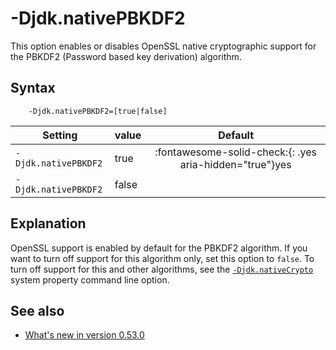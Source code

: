 <!--
* Copyright (c) 2017, 2025 IBM Corp. and others
*
* This program and the accompanying materials are made
* available under the terms of the Eclipse Public License 2.0
* which accompanies this distribution and is available at
* https://www.eclipse.org/legal/epl-2.0/ or the Apache
* License, Version 2.0 which accompanies this distribution and
* is available at https://www.apache.org/licenses/LICENSE-2.0.
*
* This Source Code may also be made available under the
* following Secondary Licenses when the conditions for such
* availability set forth in the Eclipse Public License, v. 2.0
* are satisfied: GNU General Public License, version 2 with
* the GNU Classpath Exception [1] and GNU General Public
* License, version 2 with the OpenJDK Assembly Exception [2].
*
* [1] https://www.gnu.org/software/classpath/license.html
* [2] https://openjdk.org/legal/assembly-exception.html
*
* SPDX-License-Identifier: EPL-2.0 OR Apache-2.0 OR GPL-2.0-only WITH Classpath-exception-2.0 OR GPL-2.0-only WITH OpenJDK-assembly-exception-1.0
-->

# -Djdk.nativePBKDF2

This option enables or disables OpenSSL native cryptographic support for the PBKDF2 (Password based key derivation) algorithm.

## Syntax

        -Djdk.nativePBKDF2=[true|false]


| Setting           | value    | Default                                                                        |
|-------------------|----------|:------------------------------------------------------------------------------:|
| `-Djdk.nativePBKDF2` | true     | :fontawesome-solid-check:{: .yes aria-hidden="true"}<span class="sr-only">yes</span> |
| `-Djdk.nativePBKDF2` | false    |                                                                                |

## Explanation

OpenSSL support is enabled by default for the PBKDF2 algorithm. If you want to turn off support for this algorithm only, set this option to `false`. To turn off support for this and other algorithms, see the [`-Djdk.nativeCrypto`](djdknativecrypto.md) system property command line option.

## See also

- [What's new in version 0.53.0](version0.53.md#openssl-support-added-for-pbkdf2-algorithm)

<!-- ==== END OF TOPIC ==== djdknativepbkdf2.md ==== -->
